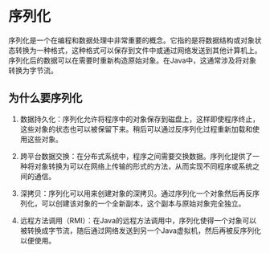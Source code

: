 # 序列化

序列化是一个在编程和数据处理中非常重要的概念。它指的是将数据结构或对象状态转换为一种格式，这种格式可以保存到文件中或通过网络发送到其他计算机上。序列化后的数据可以在需要时重新构造原始对象。在Java中，这通常涉及将对象转换为字节流。

## 为什么要序列化

1. 数据持久化：序列化允许将程序中的对象保存到磁盘上，这样即使程序终止，这些对象的状态也可以被保留下来。稍后可以通过反序列化过程重新加载和使用这些对象。

2. 跨平台数据交换：在分布式系统中，程序之间需要交换数据。序列化提供了一种将对象转换为可以在网络上传输的形式的方法，从而实现不同程序或系统之间的通信。

3. 深拷贝：序列化可以用来创建对象的深拷贝。通过序列化一个对象然后再反序列化，可以创建该对象的一个全新副本，这个副本与原始对象完全独立。

4. 远程方法调用（RMI）：在Java的远程方法调用中，序列化使得一个对象可以被转换成字节流，随后通过网络发送到另一个Java虚拟机，然后再被反序列化以便使用。